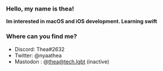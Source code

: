 ### Hello, my name is thea!

**Im interested in macOS and iOS development. Learning swift**

### Where can you find me?
* Discord: Thea#2632
* Twitter: @nyaathea
* Mastodon : @thea@tech.lgbt (inactive)
